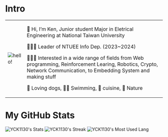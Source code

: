 # Intro
<table style="border:none">
<tr>
  <td style="vertical-align: center">
    <img src="https://media.giphy.com/media/dzaUX7CAG0Ihi/giphy.gif" alt="hello!" ></img>
  </td>
  <td>


👋 Hi, I’m Ken, Junior student Major in Eletrical Engineering at National Taiwan University

🙎🏻‍♂️ Leader of <a src="https://github.com/NTUEEInfoDep">NTUEE Info Dep</a>. (2023~2024)

👨🏻‍💻 Interested in a wide range of fields from Web programming, Reinforcement Learing, Robotics, Crypto, Network Communication, to Embedding System and making stuff

🐶 Loving dogs, 🏊🏻 Swimming, 🥐 cuisine, 🌳 Nature
  </td>
</tr>
</table>

# My GitHub Stats

![YCK1130's Stats](https://github-readme-stats.vercel.app/api?username=YCK1130&theme=tokyonight&show_icons=true&hide_border=true&count_private=true)
![YCK1130's Streak](https://github-readme-streak-stats.herokuapp.com/?user=YCK1130&theme=tokyonight&hide_border=true)
![YCK1130's Most Used Lang](https://github-readme-stats.vercel.app/api/top-langs/?username=YCK1130&hide=html,matlab,css,makefile&theme=tokyonight)